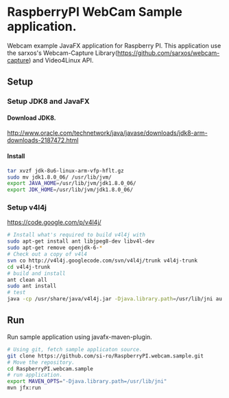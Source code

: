 # RaspberryPI WebCam Sample application.
Webcam example JavaFX application for Raspberry PI.
This application use the sarxos's Webcam-Capture Library(https://github.com/sarxos/webcam-capture) and Video4Linux API.

## Setup
### Setup JDK8 and JavaFX
#### Download JDK8.
http://www.oracle.com/technetwork/java/javase/downloads/jdk8-arm-downloads-2187472.html
#### Install
``` bash
tar xvzf jdk-8u6-linux-arm-vfp-hflt.gz
sudo mv jdk1.8.0_06/ /usr/lib/jvm/
export JAVA_HOME=/usr/lib/jvm/jdk1.8.0_06/
export JDK_HOME=/usr/lib/jvm/jdk1.8.0_06/
```
### Setup v4l4j
https://code.google.com/p/v4l4j/
``` bash
# Install what's required to build v4l4j with
sudo apt-get install ant libjpeg8-dev libv4l-dev
sudo apt-get remove openjdk-6-*
# Check out a copy of v4l4
svn co http://v4l4j.googlecode.com/svn/v4l4j/trunk v4l4j-trunk
cd v4l4j-trunk
# build and install
ant clean all
sudo ant install
# test
java -cp /usr/share/java/v4l4j.jar -Djava.library.path=/usr/lib/jni au.edu.jcu.v4l4j.examples.DumpInfo
```
## Run
Run sample application using javafx-maven-plugin.  

``` bash
# Using git, fetch sample applicaton source. 
git clone https://github.com/si-ro/RaspberryPI.webcam.sample.git
# Move the repository. 
cd RaspberryPI.webcam.sample
# run application.
export MAVEN_OPTS="-Djava.library.path=/usr/lib/jni"
mvn jfx:run
```
